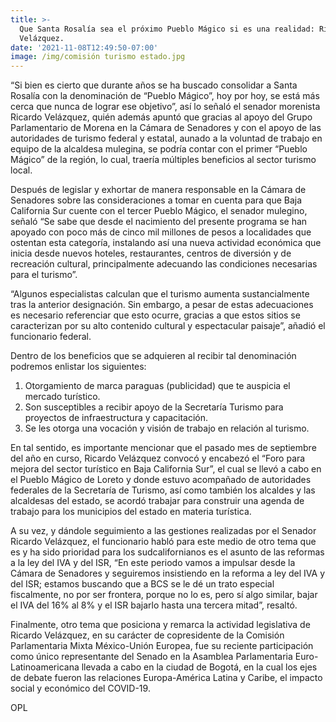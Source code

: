 ```yaml
---
title: >-
  Que Santa Rosalía sea el próximo Pueblo Mágico si es una realidad: Ricardo
  Velázquez.
date: '2021-11-08T12:49:50-07:00'
image: /img/comisión turismo estado.jpg
---
```



“Si bien es cierto que durante años se ha buscado consolidar a Santa Rosalía con la denominación de “Pueblo Mágico”, hoy por hoy, se está más cerca que nunca de lograr ese objetivo”, así lo señaló el senador morenista Ricardo Velázquez, quién además apuntó que gracias al apoyo del Grupo Parlamentario de Morena en la Cámara de Senadores y con el apoyo de las autoridades de turismo federal y estatal, aunado a la voluntad de trabajo en equipo de la alcaldesa mulegina, se podría contar con el primer “Pueblo Mágico” de la región, lo cual, traería múltiples beneficios al sector turismo local.

Después de legislar y exhortar de manera responsable en la Cámara de Senadores sobre las consideraciones a tomar en cuenta para que Baja California Sur cuente con el tercer Pueblo Mágico, el senador mulegino, señaló “Se sabe que desde el nacimiento del presente programa se han apoyado con poco más de cinco mil millones de pesos a localidades que ostentan esta categoría, instalando así una nueva actividad económica que inicia desde nuevos hoteles, restaurantes, centros de diversión y de recreación cultural, principalmente adecuando las condiciones necesarias para el turismo”.

“Algunos especialistas calculan que el turismo aumenta sustancialmente tras la anterior designación. Sin embargo, a pesar de estas adecuaciones es necesario referenciar que esto ocurre, gracias a que estos sitios se caracterizan por su alto contenido cultural y espectacular paisaje”, añadió el funcionario federal.

Dentro de los beneficios que se adquieren al recibir tal denominación podremos enlistar los siguientes:

1. Otorgamiento de marca paraguas (publicidad) que te auspicia el mercado turístico.
2. Son susceptibles a recibir apoyo de la Secretaría Turismo para proyectos de infraestructura y capacitación.
3. Se les otorga una vocación y visión de trabajo en relación al turismo.

En tal sentido, es importante mencionar que el pasado mes de septiembre del año en curso, Ricardo Velázquez convocó y encabezó el “Foro para mejora del sector turístico en Baja California Sur”, el cual se llevó a cabo en el Pueblo Mágico de Loreto y donde estuvo acompañado de autoridades federales de la Secretaría de Turismo, así como también los alcaldes y las alcaldesas del estado, se acordó trabajar para construir una agenda de trabajo para los municipios del estado en materia turística.

A su vez, y dándole seguimiento a las gestiones realizadas por el Senador Ricardo Velázquez,  el funcionario habló para este medio de otro tema que es y ha sido prioridad para los sudcalifornianos es el asunto de las reformas a la ley del IVA y del ISR, “En este periodo vamos  a impulsar desde la Cámara de Senadores y seguiremos insistiendo en la reforma a ley del IVA y del ISR; estamos buscando que a BCS se le dé un trato especial fiscalmente, no por ser frontera, porque no lo es, pero sí algo similar, bajar el IVA del 16% al 8% y el ISR bajarlo hasta una tercera mitad”, resaltó.

Finalmente, otro tema que posiciona y remarca la actividad legislativa de Ricardo Velázquez, en su carácter de copresidente de la Comisión Parlamentaria Mixta México-Unión Europea, fue su reciente participación como único representante del Senado en la Asamblea Parlamentaria Euro-Latinoamericana llevada a cabo en la ciudad de Bogotá, en la cual los ejes de debate fueron las relaciones Europa-América Latina y Caribe, el impacto social y económico del COVID-19.

OPL
